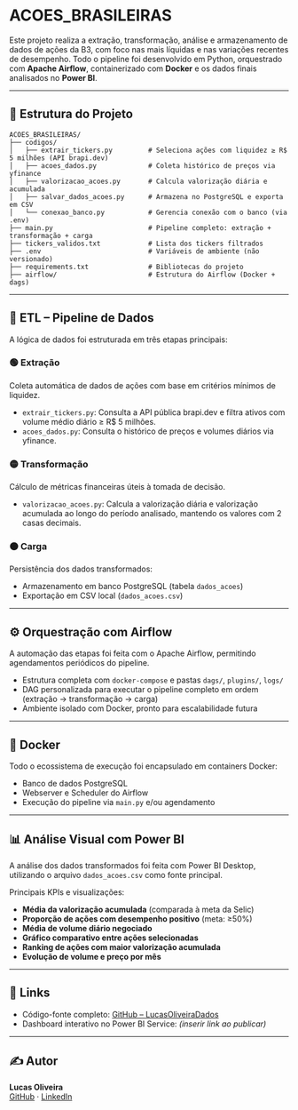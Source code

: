 # ACOES_BRASILEIRAS

Este projeto realiza a extração, transformação, análise e armazenamento de dados de ações da B3, com foco nas mais líquidas e nas variações recentes de desempenho. Todo o pipeline foi desenvolvido em Python, orquestrado com **Apache Airflow**, containerizado com **Docker** e os dados finais analisados no **Power BI**.

---

## 📁 Estrutura do Projeto

```
ACOES_BRASILEIRAS/
├── codigos/
│   ├── extrair_tickers.py         # Seleciona ações com liquidez ≥ R$ 5 milhões (API brapi.dev)
│   ├── acoes_dados.py             # Coleta histórico de preços via yfinance
│   ├── valorizacao_acoes.py       # Calcula valorização diária e acumulada
│   ├── salvar_dados_acoes.py      # Armazena no PostgreSQL e exporta em CSV
│   └── conexao_banco.py           # Gerencia conexão com o banco (via .env)
├── main.py                        # Pipeline completo: extração + transformação + carga
├── tickers_validos.txt            # Lista dos tickers filtrados
├── .env                           # Variáveis de ambiente (não versionado)
├── requirements.txt               # Bibliotecas do projeto
├── airflow/                       # Estrutura do Airflow (Docker + dags)
```

---

## 🔄 ETL – Pipeline de Dados

A lógica de dados foi estruturada em três etapas principais:

### 🟢 Extração

Coleta automática de dados de ações com base em critérios mínimos de liquidez.

- `extrair_tickers.py`: Consulta a API pública brapi.dev e filtra ativos com volume médio diário ≥ R$ 5 milhões.
- `acoes_dados.py`: Consulta o histórico de preços e volumes diários via yfinance.

### 🟡 Transformação

Cálculo de métricas financeiras úteis à tomada de decisão.

- `valorizacao_acoes.py`: Calcula a valorização diária e valorização acumulada ao longo do período analisado, mantendo os valores com 2 casas decimais.

### 🟠 Carga

Persistência dos dados transformados:

- Armazenamento em banco PostgreSQL (tabela `dados_acoes`)
- Exportação em CSV local (`dados_acoes.csv`)

---

## ⚙️ Orquestração com Airflow

A automação das etapas foi feita com o Apache Airflow, permitindo agendamentos periódicos do pipeline.

- Estrutura completa com `docker-compose` e pastas `dags/`, `plugins/`, `logs/`
- DAG personalizada para executar o pipeline completo em ordem (extração → transformação → carga)
- Ambiente isolado com Docker, pronto para escalabilidade futura

---

## 🐳 Docker

Todo o ecossistema de execução foi encapsulado em containers Docker:

- Banco de dados PostgreSQL
- Webserver e Scheduler do Airflow
- Execução do pipeline via `main.py` e/ou agendamento

---

## 📊 Análise Visual com Power BI

A análise dos dados transformados foi feita com Power BI Desktop, utilizando o arquivo `dados_acoes.csv` como fonte principal.

Principais KPIs e visualizações:

- **Média da valorização acumulada** (comparada à meta da Selic)
- **Proporção de ações com desempenho positivo** (meta: ≥50%)
- **Média de volume diário negociado**
- **Gráfico comparativo entre ações selecionadas**
- **Ranking de ações com maior valorização acumulada**
- **Evolução de volume e preço por mês**

---

## 🔗 Links

- Código-fonte completo: [GitHub – LucasOliveiraDados](https://github.com/LucasOliveiraDados)
- Dashboard interativo no Power BI Service: _(inserir link ao publicar)_

---

## ✍️ Autor

**Lucas Oliveira**  
[GitHub](https://github.com/LucasOliveiraDados) · [LinkedIn](https://www.linkedin.com/)
